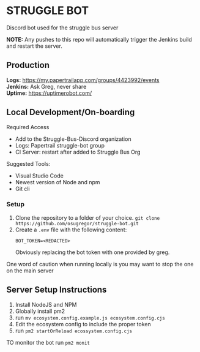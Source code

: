 # STRUGGLE BOT
Discord bot used for the struggle bus server

**NOTE:** Any pushes to this repo will automatically trigger the Jenkins build and restart the server.

## Production
**Logs:** https://my.papertrailapp.com/groups/4423992/events  
**Jenkins:** Ask Greg, never share  
**Uptime:** https://uptimerobot.com/  

## Local Development/On-boarding
Required Access
- Add to the Struggle-Bus-Discord organization
- Logs: Papertrail struggle-bot group
- CI Server: restart after added to Struggle Bus Org

Suggested Tools:
- Visual Studio Code
- Newest version of Node and npm
- Git cli

### Setup
1. Clone the repository to a folder of your choice.
   `git clone https://github.com/osugregor/struggle-bot.git`
2. Create a `.env` file with the following content:
   ```
   BOT_TOKEN=<REDACTED>
   ```
   Obviously replacing the bot token with one provided by greg.

One word of caution when running locally is you may want to stop the one on the main server

## Server Setup Instructions
1. Install NodeJS and NPM
2. Globally install pm2
3. run `mv ecosystem.config.example.js ecosystem.config.cjs`
4. Edit the ecosystem config to include the proper token
5. run `pm2 startOrReload ecossystem.config.cjs`

TO monitor the bot run `pm2 monit`
